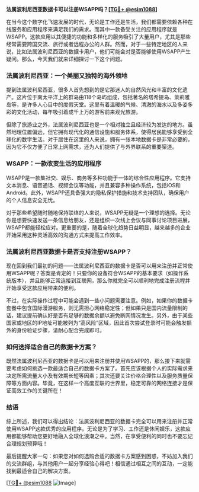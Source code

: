 **法属波利尼西亚数据卡可以注册WSAPP吗？[[TG💪+ @esim1088](https://t.me/s/esim1088)]**

在当今这个数字化飞速发展的时代，无论是工作还是生活，我们都需要依赖各种在线服务和应用程序来满足我们的需求。而其中一款备受关注的应用程序就是WSAPP。这款应用以其便捷的功能和多样化的服务吸引了大量用户，尤其是那些经常需要跨国交流、旅行或者远程办公的人群。然而，对于一些特定地区的人来说，比如法属波利尼西亚的数据卡用户，他们可能会对是否能够使用WSAPP产生疑问。那么，今天我们就来详细探讨一下这个问题。

### 法属波利尼西亚：一个美丽又独特的海外领地

提到法属波利尼西亚，很多人首先想到的是它那迷人的自然风光和丰富的文化遗产。这片位于南太平洋上的群岛由118个岛屿组成，包括著名的塔希提岛、茉莉雅岛等，是许多人心目中的度假天堂。这里有着温暖的气候、清澈的海水以及多姿多彩的文化活动，每年吸引着成千上万的游客前来观光旅游。

但除了旅游业之外，法属波利尼西亚也是一个相对独立且经济较为发达的地方。虽然地理位置偏远，但它拥有现代化的通信设施和服务体系，使得居民能够享受到全球化的数字生活。对于居住在这里的人来说，拥有一张本地数据卡是非常必要的，因为它不仅方便了日常上网需求，还为人们提供了与外界联系的重要渠道。

### WSAPP：一款改变生活的应用程序

WSAPP是一款集社交、娱乐、商务等多种功能于一体的综合性应用程序。它支持文本消息、语音通话、视频会议等功能，并且兼容多种操作系统，包括iOS和Android。此外，WSAPP还具备强大的隐私保护措施和技术支持团队，确保用户的个人信息安全无忧。

对于那些希望随时随地保持联络的人来说，WSAPP无疑是一个理想的选择。无论你是想要快速发送一条信息给朋友，还是组织一次线上会议与同事讨论项目进展，WSAPP都能轻松应对。更重要的是，随着全球化趋势日益明显，越来越多的企业开始采用这种灵活高效的沟通方式来提高工作效率。

### 法属波利尼西亚数据卡是否支持注册WSAPP？

现在回到我们最初的问题——法属波利尼西亚的数据卡是否可以用来注册并正常使用WSAPP呢？答案是肯定的！只要你的设备符合WSAPP的基本要求（如操作系统版本），并且能够正常连接到互联网，那么你就完全可以顺利地完成注册流程并开始享受这款应用带来的便利。

不过，在实际操作过程中可能会遇到一些小问题需要注意。例如，如果你的数据卡套餐中包含国际漫游服务，则无需担心网络稳定性；但如果只是国内流量限制的话，建议提前确认好是否有足够的数据余额以避免断网情况发生。另外，由于某些国家或地区的IP地址可能被列为“高风险”区域，因此首次尝试登录时可能会触发额外的身份验证步骤，请耐心配合完成即可。

### 如何选择适合自己的数据卡方案？

既然法属波利尼西亚的数据卡是可以用来注册并使用WSAPP的，那么接下来就需要考虑如何挑选一款最适合自己的数据卡方案了。首先应该根据个人的实际需求来决定所需流量大小及有效期长短等因素；其次还要关注价格合理性以及服务质量保障等方面内容。毕竟，在这样一个高度互联的世界里，稳定可靠的网络连接才是保证高效工作的关键所在！

### 结语

综上所述，我们可以得出结论：法属波利尼西亚的数据卡完全可以用来注册并正常使用WSAPP这款优秀的应用程序。无论是为了学习、工作还是休闲娱乐，这款应用都能够帮助您更好地融入全球化浪潮之中。当然，在享受便利的同时也不要忘记合理规划预算哦！

最后提醒大家一句：如果您对如何选购合适的数据卡方案感到困惑，不妨加入我们的交流群组，与其他用户一起分享经验心得吧！相信通过相互之间的互动，一定能找到最适合自己的解决方案。

[[TG💪+ @esim1088](https://t.me/s/esim1088) ![Image](https://i.postimg.cc/4NQfJmqS/Snipaste-2025-05-13-00-14-12.png)]